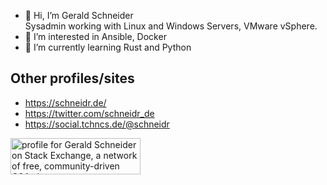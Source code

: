 - 👋 Hi, I’m Gerald Schneider  
  Sysadmin working with Linux and Windows Servers, VMware vSphere.
- 👀 I’m interested in Ansible, Docker
- 🌱 I’m currently learning Rust and Python

## Other profiles/sites

- https://schneidr.de/
- https://twitter.com/schneidr_de
- <a href="https://social.tchncs.de/@schneidr" rel="me">https://social.tchncs.de/@schneidr</a>

<a href="https://stackexchange.com/users/73701/gerald-schneider"><img src="https://stackexchange.com/users/flair/73701.png" width="208" height="58" alt="profile for Gerald Schneider on Stack Exchange, a network of free, community-driven Q&amp;A sites" title="profile for Gerald Schneider on Stack Exchange, a network of free, community-driven Q&amp;A sites" /></a>

<!---
schneidr/schneidr is a ✨ special ✨ repository because its `README.md` (this file) appears on your GitHub profile.
You can click the Preview link to take a look at your changes.
--->
